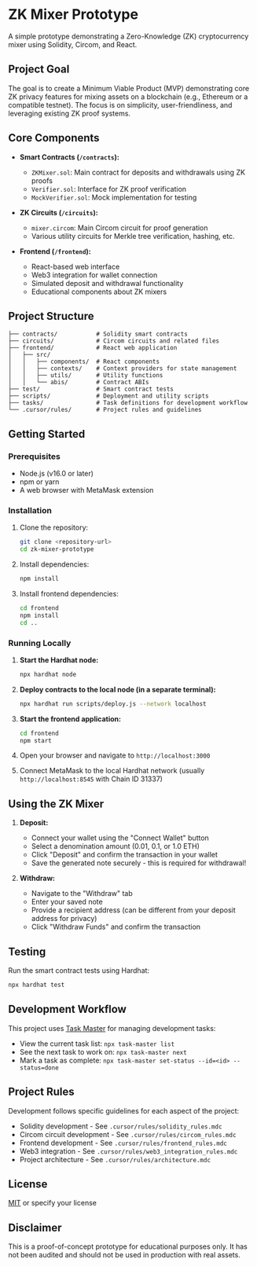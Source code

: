 # ZK Mixer Prototype

A simple prototype demonstrating a Zero-Knowledge (ZK) cryptocurrency mixer using Solidity, Circom, and React.

## Project Goal

The goal is to create a Minimum Viable Product (MVP) demonstrating core ZK privacy features for mixing assets on a blockchain (e.g., Ethereum or a compatible testnet). The focus is on simplicity, user-friendliness, and leveraging existing ZK proof systems.

## Core Components

* **Smart Contracts (`/contracts`):** 
  * `ZKMixer.sol`: Main contract for deposits and withdrawals using ZK proofs
  * `Verifier.sol`: Interface for ZK proof verification
  * `MockVerifier.sol`: Mock implementation for testing

* **ZK Circuits (`/circuits`):** 
  * `mixer.circom`: Main Circom circuit for proof generation
  * Various utility circuits for Merkle tree verification, hashing, etc.

* **Frontend (`/frontend`):** 
  * React-based web interface
  * Web3 integration for wallet connection
  * Simulated deposit and withdrawal functionality
  * Educational components about ZK mixers

## Project Structure

```
├── contracts/           # Solidity smart contracts
├── circuits/            # Circom circuits and related files
├── frontend/            # React web application
│   ├── src/
│   │   ├── components/  # React components
│   │   ├── contexts/    # Context providers for state management
│   │   ├── utils/       # Utility functions
│   │   └── abis/        # Contract ABIs
├── test/                # Smart contract tests
├── scripts/             # Deployment and utility scripts
├── tasks/               # Task definitions for development workflow
└── .cursor/rules/       # Project rules and guidelines
```

## Getting Started

### Prerequisites

* Node.js (v16.0 or later)
* npm or yarn
* A web browser with MetaMask extension

### Installation

1. Clone the repository:
   ```bash
   git clone <repository-url>
   cd zk-mixer-prototype
   ```

2. Install dependencies:
   ```bash
   npm install
   ```

3. Install frontend dependencies:
   ```bash
   cd frontend
   npm install
   cd ..
   ```

### Running Locally

1. **Start the Hardhat node:**
   ```bash
   npx hardhat node
   ```

2. **Deploy contracts to the local node (in a separate terminal):**
   ```bash
   npx hardhat run scripts/deploy.js --network localhost
   ```

3. **Start the frontend application:**
   ```bash
   cd frontend
   npm start
   ```

4. Open your browser and navigate to `http://localhost:3000`

5. Connect MetaMask to the local Hardhat network (usually `http://localhost:8545` with Chain ID 31337)

## Using the ZK Mixer

1. **Deposit:**
   * Connect your wallet using the "Connect Wallet" button
   * Select a denomination amount (0.01, 0.1, or 1.0 ETH)
   * Click "Deposit" and confirm the transaction in your wallet
   * Save the generated note securely - this is required for withdrawal!

2. **Withdraw:**
   * Navigate to the "Withdraw" tab
   * Enter your saved note
   * Provide a recipient address (can be different from your deposit address for privacy)
   * Click "Withdraw Funds" and confirm the transaction

## Testing

Run the smart contract tests using Hardhat:

```bash
npx hardhat test
```

## Development Workflow

This project uses [Task Master](https://github.com/eyaltoledano/task-master) for managing development tasks:

* View the current task list: `npx task-master list`
* See the next task to work on: `npx task-master next`
* Mark a task as complete: `npx task-master set-status --id=<id> --status=done`

## Project Rules

Development follows specific guidelines for each aspect of the project:

* Solidity development - See `.cursor/rules/solidity_rules.mdc`
* Circom circuit development - See `.cursor/rules/circom_rules.mdc`
* Frontend development - See `.cursor/rules/frontend_rules.mdc`
* Web3 integration - See `.cursor/rules/web3_integration_rules.mdc`
* Project architecture - See `.cursor/rules/architecture.mdc`

## License

[MIT](LICENSE) or specify your license

## Disclaimer

This is a proof-of-concept prototype for educational purposes only. It has not been audited and should not be used in production with real assets.